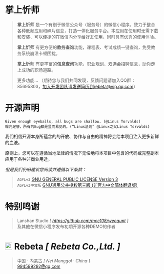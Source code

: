 # 掌上忻师 #

> **掌上忻师** 是一个有别于微信公众号（服务号）的微信小程序。致力于整合各种低频应用和碎片信息，打造一体化服务平台。本应用在使用时无需下载和安装、可以便捷的在微信内分享给好友使用，同时具有优秀的使用体验。
> 
> **掌上忻师** 有更方便的**教务查询**功能，课程表、考试成绩一键查询，免受教务系统崩溃卡顿困扰。
> 
> **掌上忻师** 有更丰富的**信息查询**功能，职业规划、双选会招聘信息，助你走上成功的职场道路。
> 
> 更多功能... （期待您与我们共同发现，反馈问题请加入QQ群：85695803，加入开发团队请发送简历到rebeta@vip.qq.com）

# 开源声明 #

	Given enough eyeballs, all bugs are shallow. (@Linus Torvalds)
	曝光足够，所有的Bug都是显而易见的。(“Linus法则” @Linux之父Linus Torvalds)

我们相信开源本身所蕴含的的开放、协作与自由的精神将会给本项目注入更多新鲜的血液。

原则上，您可以在遵循当地法律的情况下无偿地将本项目中包含的代码或完整副本应用于各种非商业用途。

*但是我们仍旧建议您阅读并遵循以下条款：*

>`AGPLv3` [GNU GENERAL PUBLIC LICENSE Version 3](https://github.com/ShadowWaIker/zsxs/blob/master/License)
<br>`AGPLv3中文版` [GNU通用公共授权第三版 (非官方中文简体翻译版)](https://github.com/ShadowWaIker/zsxs/blob/master/License_Zh)

# 特别鸣谢 #
> Lanshan Studio *[ https://github.com/mcc108/wecqupt ]*
<br> 及其他在微信小程序发布初期开源各种DEMO的作者
# <img src="http://www.rebeta.cn/favicon.ico" alt="LOGO" width="23px"> Rebeta *[ Rebeta Co.,Ltd. ]* #
> 中国 · 内蒙古 *[ Nei Monggol · China ]*
<br> 994599292@qq.com